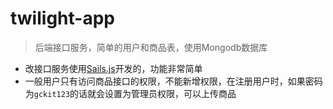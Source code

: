 # twilight-app

>后端接口服务，简单的用户和商品表，使用Mongodb数据库

* 改接口服务使用[Sails.js](https://sailsjs.com/)开发的，功能非常简单
* 一般用户只有访问商品接口的权限，不能新增权限，在注册用户时，如果密码为`gckit123`的话就会设置为管理员权限，可以上传商品
